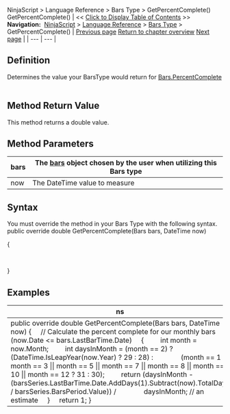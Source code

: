 ﻿
NinjaScript \> Language Reference \> Bars Type \> GetPercentComplete()
GetPercentComplete()
| \<\< [Click to Display Table of Contents](getpercentcomplete.md) \>\> **Navigation:**     [NinjaScript](ninjascript-1.md) \> [Language Reference](language_reference_wip-1.md) \> [Bars Type](bars_type-1.md) \> GetPercentComplete() | [Previous page](getinitiallookbackdays-1.md) [Return to chapter overview](bars_type-1.md) [Next page](icon_barstype-1.md) |
| --- | --- |
## Definition
Determines the value your BarsType would return for [Bars.PercentComplete](percentcomplete-1.md)
 
## Method Return Value
This method returns a double value.
## 
## Method Parameters
| bars | The [bars](bars-1.md) object chosen by the user when utilizing this Bars type |
| --- | --- |
| now | The DateTime value to measure |

## Syntax
You must override the method in your Bars Type with the following syntax.
 
public override double GetPercentComplete(Bars bars, DateTime now)  

{  

   

}
## 
## Examples
| ns |
| --- |
| public override double GetPercentComplete(Bars bars, DateTime now) {      // Calculate the percent complete for our monthly bars      if (now.Date \<\= bars.LastBarTime.Date)      {          int month \= now.Month;          int daysInMonth \= (month \=\= 2\) ? (DateTime.IsLeapYear(now.Year) ? 29 : 28\) :                 (month \=\= 1 \|\| month \=\= 3 \|\| month \=\= 5 \|\| month \=\= 7 \|\| month \=\= 8 \|\| month \=\= 10 \|\| month \=\= 12 ? 31 : 30\);          return (daysInMonth \- (barsSeries.LastBarTime.Date.AddDays(1\).Subtract(now).TotalDays / barsSeries.BarsPeriod.Value)) /                daysInMonth; // an estimate      }      return 1; } |

